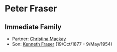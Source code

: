 ﻿---
layout: person
subject_key: i16594334
permalink: /people/i16594334
---

# Peter Fraser

## Immediate Family

* Partner: [Christina Mackay](./@10983472@-christina-mackay-b-d.md)
* Son: [Kenneth Fraser](./@91376191@-kenneth-fraser-b1877-10-19-d1954-5-9.md) (19/Oct/1877 - 9/May/1954)

